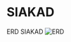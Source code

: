 # SIAKAD

ERD SIAKAD
![ERD](https://github.com/satriayp262/siakad/raw/main/public/img/erd_siakad.png)

